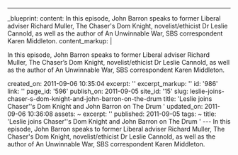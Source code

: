 ---
_blueprint:
  content: In this episode, John Barron speaks to former Liberal adviser Richard Muller,
    The Chaser's Dom Knight, novelist/ethicist Dr Leslie Cannold, as well as the author
    of An Unwinnable War, SBS correspondent Karen Middleton.
  content_markup: |
    <p>In this episode, John Barron speaks to former Liberal adviser Richard Muller, The Chaser&rsquo;s Dom Knight, novelist/ethicist Dr Leslie Cannold, as well as the author of An Unwinnable War, SBS correspondent Karen Middleton.</p>
  created_on: 2011-09-06 10:35:04
  excerpt: ''
  excerpt_markup: ''
  id: '986'
  link: ''
  page_id: '596'
  publish_on: 2011-09-05
  site_id: '15'
  slug: leslie-joins-chaser-s-dom-knight-and-john-barron-on-the-drum
  title: 'Leslie joins Chaser''s Dom Knight and John Barron on The Drum '
  updated_on: 2011-09-06 10:36:08
assets: ~
excerpt: ''
published: 2011-09-05
tags: ~
title: 'Leslie joins Chaser''s Dom Knight and John Barron on The Drum '
--- In this episode, John Barron speaks to former Liberal adviser Richard Muller,
  The Chaser's Dom Knight, novelist/ethicist Dr Leslie Cannold, as well as the author
  of An Unwinnable War, SBS correspondent Karen Middleton.
